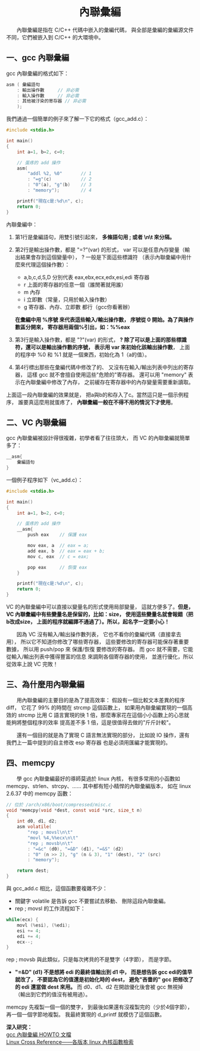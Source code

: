
<a name="top"></a>

<h1 align="center">內聯彙編
</h1>

　　內聯彙編是指在 C/C++ 代碼中嵌入的彙編代碼，
與全部是彙編的彙編源文件不同，它們被嵌入到 C/C++ 的大環境中。

## 一、gcc 內聯彙編

gcc 內聯彙編的格式如下：

```c
asm ( 彙編語句
    : 輸出操作數		// 非必需
    : 輸入操作數		// 非必需
    : 其他被汙染的寄存器	// 非必需
    );
```
我們通過一個簡單的例子來了解一下它的格式（gcc_add.c）：

```c
#include <stdio.h>

int main()
{
	int a=1, b=2, c=0;

	// 蛋疼的 add 操作
	asm(
		"addl %2, %0"		// 1
		: "=g"(c)			// 2
		: "0"(a), "g"(b)	// 3
		: "memory");		// 4

	printf("現在c是:%d\n", c);
	return 0;
}
```

內聯彙編中：

1. 第1行是彙編語句，用雙引號引起來，
<b>多條語句用 ; 或者 \n\t 來分隔。</b>
2. 第2行是輸出操作數，都是 "=?"(var) 的形式，
var 可以是任意內存變量（輸出結果會存到這個變量中），
? 一般是下面這些標識符
（表示內聯彙編中用什麼來代理這個操作數）：
	* a,b,c,d,S,D 分別代表 eax,ebx,ecx,edx,esi,edi 寄存器
	* r 上面的寄存器的任意一個（誰閒著就用誰）
	* m 內存
	* i 立即數（常量，只用於輸入操作數）
	* g 寄存器、內存、立即數 都行（gcc你看著辦）

	<b>在彙編中用 %序號 來代表這些輸入/輸出操作數，
序號從 0 開始。為了與操作數區分開來，
寄存器用兩個%引出，如：%%eax</b>
3. 第3行是輸入操作數，都是 "?"(var) 的形式，
<b>? 除了可以是上面的那些標識符，還可以是輸出操作數的序號，
表示用 var 來初始化該輸出操作數</b>，
上面的程序中 %0 和 %1 就是一個東西，初始化為 1（a的值）。
4. 第4行標出那些在彙編代碼中修改了的、
又沒有在輸入/輸出列表中列出的寄存器，
這樣 gcc 就不會擅自使用這些"危險的"寄存器。
還可以用 "memory" 表示在內聯彙編中修改了內存，
之前緩存在寄存器中的內存變量需要重新讀取。

上面這一段內聯彙編的效果就是，
把a與b的和存入了c。當然這只是一個示例程序，
誰要真這麼用就蛋疼了，
<b>內聯彙編一般在不得不用的情況下才使用</b>。

## 二、VC 內聯彙編

gcc 內聯彙編被設計得很複雜，初學者看了往往頭大，
而 VC 的內聯彙編就簡單多了：

```c
__asm{
	彙編語句
}
```
一個例子程序如下（vc_add.c）：

```c
#include <stdio.h>

int main()
{
	int a=1, b=2, c=0;

	// 蛋疼的 add 操作
	__asm{
		push eax	// 保護 eax

		mov eax, a	// eax = a;
		add eax, b	// eax = eax + b;
		mov c, eax	// c = eax;

		pop eax		// 恢復 eax
	}

	printf("現在c是:%d\n", c);
	return 0;
}
```
VC 的內聯彙編中可以直接以變量名的形式使用局部變量，
這就方便多了。<b>但是，
VC 內聯彙編中有些變量名是保留的，比如：size，
使用這些變量名就會報錯（把b改成size，
上面的程序就編譯不通過了）。所以，起名字一定要小心！</b>

　　因為 VC 沒有輸入/輸出操作數列表，
它也不看你的彙編代碼（直接拿去用），
所以它不知道你修改了哪些寄存器，
這些要修改的寄存器可能保存著重要數據，
所以用 push/pop 來 保護/恢復 要修改的寄存器。
而 gcc 就不需要，它能從輸入/輸出列表中獲得豐富的信息
來調劑各個寄存器的使用，
並進行優化，所以從效率上說 VC 完敗！

## 三、為什麼用內聯彙編

　　用內聯彙編的主要目的是為了提高效率：
假設有一個比較文本差異的程序 diff，
它花了 99% 的時間在 strcmp 這個函數上，
如果用內聯彙編實現的一個高效的 strcmp 比用 C 語言實現的快
 1 倍，那麼專家花在這個小小函數上的心思就能夠將整個程序的效率
提高差不多 1 倍，這是很值得去做的"斤斤計較"。

　　還有一個目的就是為了實現 C 語言無法實現的部分，
比如說 IO 操作，還有我們上一篇中提到的自主修改 esp 寄存器
也是必須用匯編才能實現的。

## 四、memcpy

　　學 gcc 內聯彙編最好的導師莫過於 linux 內核，
有很多常用的小函數如 memcpy、strlen、strcpy、……
其中都有短小精悍的內聯彙編版本，
如在 linux 2.6.37 中的 memcpy 函數：

```c
// 位於 /arch/x86/boot/compressed/misc.c
void *memcpy(void *dest, const void *src, size_t n)
{
	int d0, d1, d2;
	asm volatile(
		"rep ; movsl\n\t"
		"movl %4,%%ecx\n\t"
		"rep ; movsb\n\t"
		: "=&c" (d0), "=&D" (d1), "=&S" (d2)
		: "0" (n >> 2), "g" (n & 3), "1" (dest), "2" (src)
		: "memory");

	return dest;
}
```
與 gcc_add.c 相比，這個函數要複雜不少：

* 關鍵字 volatile 是告訴 gcc 不要嘗試去移動、
刪除這段內聯彙編。
* rep ; movsl 的工作流程如下：

```c
while(ecx) {
	movl (%esi), (%edi);
	esi += 4;
	edi += 4;
	ecx--;
}
```
rep ; movsb 與此類似，只是每次拷貝的不是雙字（4字節），
而是字節。
* <b>"=&D" (d1) 不是想將 edi 的最終值輸出到 d1 中，
而是想告訴 gcc edi的值早就改了，
不要認為它的值還是初始化時的 dest，
避免"吝嗇的" gcc 把修改了的 edi 還當做 dest 來用。</b>
而 d0、d1、d2 在開啟優化後會被 gcc 無視掉
（輸出到它們的值沒有被用過）。

memcpy 先複製一個一個的雙字，
到最後如果還有沒複製完的（少於4個字節），
再一個一個字節地複製。
我最終實現的 d_printf 就模仿了這個函數。

<b>深入研究：</b><br>
<a target="_blank" href="http://www.ibiblio.org/gferg/ldp/GCC-Inline-Assembly-HOWTO.html">gcc 內聯彙編 HOWTO 文檔</a><br>
<a target="_blank" href="http://lxr.free-electrons.com/ident">Linux Cross Reference——各版本 linux 內核函數檢索</a>

